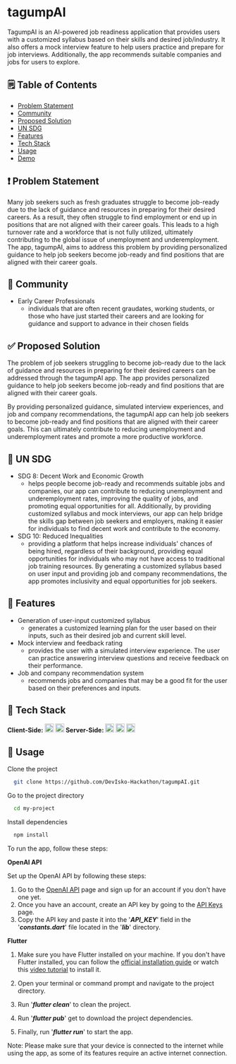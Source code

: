 # tagumpAI

TagumpAI is an AI-powered job readiness application that provides users with a customized syllabus based on their skills and desired job/industry. It also offers a mock interview feature to help users practice and prepare for job interviews. Additionally, the app recommends suitable companies and jobs for users to explore.

## 🗒️ Table of Contents
- [Problem Statement](#problem-statement)
- [Community](#community)
- [Proposed Solution](#proposed-solution)
- [UN SDG](#un-sdg)
- [Features](#features)
- [Tech Stack](#tech-stack)
- [Usage](#usage)
- [Demo](#demo)

## ❗ Problem Statement 

Many job seekers such as fresh graduates struggle to become job-ready due to the lack of guidance and resources in preparing for their desired careers. As a result, they often struggle to find employment or end up in positions that are not aligned with their career goals. This leads to a high turnover rate and a workforce that is not fully utilized, ultimately contributing to the global issue of unemployment and underemployment. The app, tagumpAI, aims to address this problem by providing personalized guidance to help job seekers become job-ready and find positions that are aligned with their career goals.

## 👷 Community 

- Early Career Professionals
  - individuals that are often recent graudates, working students, or those who have just started their careers  and are looking for guidance and support to advance in their chosen fields

## ✅ Proposed Solution 

The problem of job seekers struggling to become job-ready due to the lack of guidance and resources in preparing for their desired careers can be addressed through the tagumpAI app. The app provides personalized guidance to help job seekers become job-ready and find positions that are aligned with their career goals.

By providing personalized guidance, simulated interview experiences, and job and company recommendations, the tagumpAI app can help job seekers to become job-ready and find positions that are aligned with their career goals. This can ultimately contribute to reducing unemployment and underemployment rates and promote a more productive workforce.

## 🎯 UN SDG 

- SDG 8: Decent Work and Economic Growth
  - helps people become job-ready and recommends suitable jobs and companies, our app can contribute to reducing unemployment and underemployment rates, improving the quality of jobs, and promoting equal opportunities for all. Additionally, by providing customized syllabus and mock interviews, our app can help bridge the skills gap between job seekers and employers, making it easier for individuals to find decent work and contribute to the economy.
- SDG 10: Reduced Inequalities
  - providing a platform that helps increase individuals' chances of being hired, regardless of their background, providing equal opportunities for individuals who may not have access to traditional job training resources. By generating a customized syllabus based on user input and providing job and company recommendations, the app promotes inclusivity and equal opportunities for job seekers.

## 📖 Features

- Generation of user-input customized syllabus
  - generates a customized learning plan for the user based on their inputs, such as their desired job and current skill level.
- Mock interview and feedback rating
  - provides the user with a simulated interview experience. The user can practice answering interview questions and receive feedback on their performance.
- Job and company recommendation system
  - recommends jobs and companies that may be a good fit for the user based on their preferences and inputs.

## 🤖 Tech Stack

<div style = "display: inline-block">
  <b>Client-Side: </b> 
  <img src="https://img.shields.io/badge/dart-%230175C2.svg?style=for-the-badge&logo=dart&logoColor=white" height = "20"> </img>
  <img src="https://img.shields.io/badge/Flutter-%2302569B.svg?style=for-the-badge&logo=Flutter&logoColor=white" height = "20"></img>
</div>

<div style = "display: inline-block">
  <b>Server-Side: </b> 
  <img src="https://img.shields.io/badge/javascript-%23323330.svg?style=for-the-badge&logo=javascript&logoColor=%23F7DF1E" height = "20"> </img>
  <img src="https://img.shields.io/badge/node.js-6DA55F?style=for-the-badge&logo=node.js&logoColor=white" height = "20"></img>
  <img src="https://a11ybadges.com/badge?logo=openai" height = "20"></img>
</div>

## 📓 Usage

Clone the project

```bash
  git clone https://github.com/DevIsko-Hackathon/tagumpAI.git
```

Go to the project directory

```bash
  cd my-project
```

Install dependencies

```bash
  npm install
```

To run the app, follow these steps:

**OpenAI API**

Set up the OpenAI API by following these steps:
1. Go to the <u><a href="https://platform.openai.com/signup/">OpenAI API</a></u> page and sign up for an account if you don't have one yet.
2. Once you have an account, create an API key by going to the <u><a href="https://platform.openai.com/account/api-keys">API Keys</a></u> page.
3. Copy the API key and paste it into the '***API_KEY***' field in the '***constants.dart***' file located in the '***lib***' directory.

**Flutter**

1. Make sure you have Flutter installed on your machine. If you don't have Flutter installed, you can follow the <u><a href = "https://docs.flutter.dev/get-started/install">official installation guide</a></u> or watch this <u><a href = "https://www.youtube.com/watch?v=HAPQ3oUGgnE">video tutorial</a></u> to install it.

2. Open your terminal or command prompt and navigate to the project directory.

3. Run '***flutter clean***' to clean the project.

4. Run '***flutter pub***' get to download the project dependencies.

5. Finally, run '***flutter run***' to start the app.

Note: Please make sure that your device is connected to the internet while using the app, as some of its features require an active internet connection.
